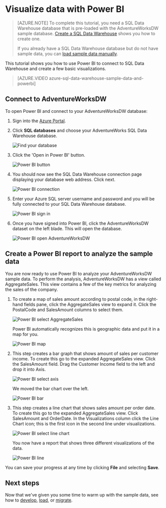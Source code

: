 <properties
    pageTitle="Visualize SQL Data Warehouse data with Power BI | Microsoft Azure"
    description="Visualize SQL Data Warehouse data with Power BI"
    services="sql-data-warehouse"
    documentationCenter="NA"
    authors="lodipalm"
    manager="barbkess"
    editor=""/>

<tags
    ms.service="sql-data-warehouse"
    ms.devlang="NA"
    ms.topic="get-started-article"
    ms.tgt_pltfrm="NA"
    ms.workload="data-services"
    ms.date="10/21/2015"
    ms.author="lodipalm"/>

# Visualize data with Power BI


> [AZURE.NOTE] To complete this tutorial, you need a SQL Data Warehouse database that is pre-loaded with the AdventureWorksDW sample database. [Create a SQL Data Warehouse](sql-data-warehouse-get-started-provision.md) shows you how to create one. 
> 
> If you already have a SQL Data Warehouse database but do not have sample data, you can [load sample data manually][].

This tutorial shows you how to use Power BI to connect to SQL Data Warehouse and create a few basic visualizations.

> [AZURE.VIDEO azure-sql-data-warehouse-sample-data-and-powerbi]

## Connect to AdventureWorksDW

To open Power BI and connect to your AdventureWorksDW database:

1. Sign into the [Azure Portal][].
2. Click **SQL databases** and choose your AdventureWorks SQL Data Warehouse database. 

    ![Find your database][1]

3. Click the 'Open in Power BI' button.

    ![Power BI button][2]

4. You should now see the SQL Data Warehouse connection page displaying your database web address. Click next.

    ![Power BI connection][3]

6. Enter your Azure SQL server username and password and you will be fully connected to your SQL Data Warehouse database. 

    ![Power BI sign in][4]

1. Once you have signed into Power BI, click the AdventureWorksDW dataset on the left blade. This will open the database. 

    ![Power BI open AdventureWorksDW][5]



## Create a Power BI report to analyze the sample data

You are now ready to use Power BI to analyze your AdventureWorksDW sample data. To perform the analysis, AdventureWorksDW has a view called AggregateSales. This view contains a few of the key metrics for analyzing the sales of the company. 

1. To create a map of sales amount according to postal code, in the right-hand fields pane, click the AggregateSales view to expand it. Click the PostalCode and SalesAmount columns to select them. 

    ![Power BI select AggregateSales][6] 

    Power BI automatically recognizes this is geographic data and put it in a map for you.

    ![Power BI map][7]

2. This step creates a bar graph that shows amount of sales per customer income. To create this go to the expanded AggregateSales view. Click the SalesAmount field. Drag the Customer Income field to the left and drop it into Axis.
    
    ![Power BI select axis][8]

    We moved the bar chart over the left.

    ![Power BI bar][9]

3. This step creates a line chart that shows sales amount per order date. To create this go to the expanded AggregateSales view. Click SalesAmount and OrderDate. In the Visualizations column click the Line Chart icon; this is the first icon in the second line under visualizations.

	![Power BI select line chart][10]

    You now have a report that shows three different visualizations of the data.

    ![Power BI line][11]

You can save your progress at any time by clicking **File** and selecting **Save**.

## Next steps
Now that we've given you some time to warm up with the sample data, see how to [develop][], [load][], or [migrate][].

<!--Image references-->
[1]:./media/sql-data-warehouse-get-started-visualize-with-power-bi/pbi-find-database.png
[2]:./media/sql-data-warehouse-get-started-visualize-with-power-bi/pbi-button.png
[3]:./media/sql-data-warehouse-get-started-visualize-with-power-bi/pbi-connect-to-azure.png
[4]:./media/sql-data-warehouse-get-started-visualize-with-power-bi/pbi-sign-in.png
[5]:./media/sql-data-warehouse-get-started-visualize-with-power-bi/pbi-open-adventureworks.png
[6]:./media/sql-data-warehouse-get-started-visualize-with-power-bi/pbi-aggregatesales.png
[7]:./media/sql-data-warehouse-get-started-visualize-with-power-bi/pbi-map.png
[8]:./media/sql-data-warehouse-get-started-visualize-with-power-bi/pbi-chooseaxis.png
[9]:./media/sql-data-warehouse-get-started-visualize-with-power-bi/pbi-bar.png
[10]:./media/sql-data-warehouse-get-started-visualize-with-power-bi/pbi-prepare-line.png
[11]:./media/sql-data-warehouse-get-started-visualize-with-power-bi/pbi-line.png
[12]:./media/sql-data-warehouse-get-started-visualize-with-power-bi/pbi-save.png

<!--Article references-->
[migrate]: ./sql-data-warehouse-overview-migrate.md
[develop]: ./sql-data-warehouse-overview-develop.md
[load]: ./sql-data-warehouse-overview-load.md
[load sample data manually]: ./sql-data-warehouse-get-started-manually-load-samples.md
[Azure Portal]: https://portal.azure.com/
[Power BI]: http://www.powerbi.com/
[connecting to SQL Data Warehouse]: ./sql-data-warehouse-integrate-power-bi.md
[Create a SQL Data Warehouse]: ./sql-data-warehouse-get-started-provision.md
